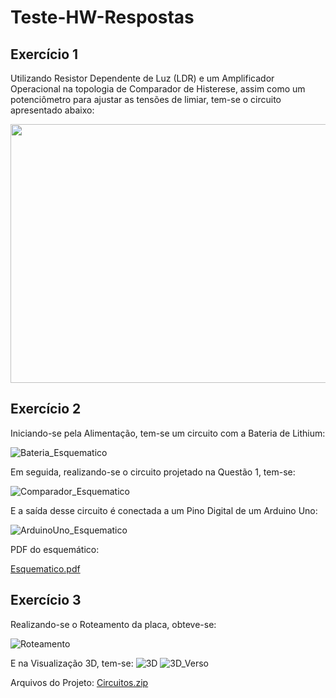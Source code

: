 # Teste-HW-Respostas

## Exercício 1

Utilizando Resistor Dependente de Luz (LDR) e um Amplificador Operacional na topologia de Comparador de Histerese, assim como um potenciômetro para ajustar as tensões de limiar, tem-se o circuito apresentado abaixo:

<img src="https://user-images.githubusercontent.com/92953755/138379192-75c72d84-0ffa-435f-9554-113a34a3e045.jpg" width="585" height="414">


## Exercício 2

Iniciando-se pela Alimentação, tem-se um circuito com a Bateria de Lithium:


![Bateria_Esquematico](https://user-images.githubusercontent.com/92953755/138535172-8e3ffb57-516e-4bb9-a8d8-f7c79a5ba4c1.PNG)

Em seguida, realizando-se o circuito projetado na Questão 1, tem-se:

![Comparador_Esquematico](https://user-images.githubusercontent.com/92953755/138535249-39d4d1cb-6958-43ff-afef-6ef4dfa29c28.PNG)


E a saída desse circuito é conectada a um Pino Digital de um Arduino Uno:


![ArduinoUno_Esquematico](https://user-images.githubusercontent.com/92953755/138535306-a8119ded-3ef8-49cf-8dba-2568d35eeceb.PNG)


PDF do esquemático:

[Esquematico.pdf](https://github.com/MarcosYonamine963/Teste-HW-Respostas/files/7401929/Esquematico.pdf)


## Exercício 3

Realizando-se o Roteamento da placa, obteve-se:


![Roteamento](https://user-images.githubusercontent.com/92953755/138536039-d71972f1-9ecc-48ad-9727-24f43950f45a.PNG)

E na Visualização 3D, tem-se:
![3D](https://user-images.githubusercontent.com/92953755/138536041-29ebe1f5-a381-4e72-b125-4523a878329f.PNG)
![3D_Verso](https://user-images.githubusercontent.com/92953755/138536036-073fcaa4-2b8e-425d-8fc2-8b208f21af6b.PNG)

Arquivos do Projeto:
[Circuitos.zip](https://github.com/MarcosYonamine963/Teste-HW-Respostas/files/7401973/Circuitos.zip)

